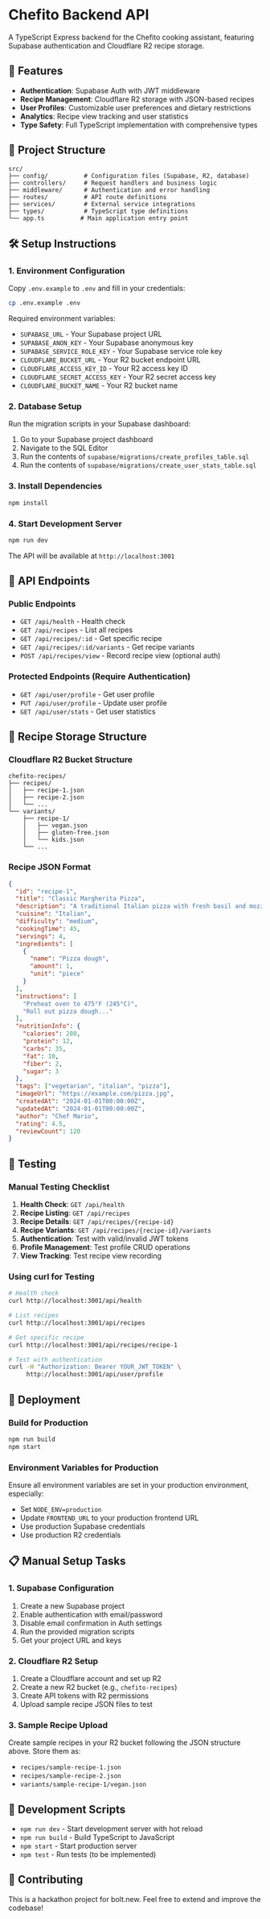 # Chefito Backend API

A TypeScript Express backend for the Chefito cooking assistant, featuring Supabase authentication and Cloudflare R2 recipe storage.

## 🚀 Features

- **Authentication**: Supabase Auth with JWT middleware
- **Recipe Management**: Cloudflare R2 storage with JSON-based recipes
- **User Profiles**: Customizable user preferences and dietary restrictions
- **Analytics**: Recipe view tracking and user statistics
- **Type Safety**: Full TypeScript implementation with comprehensive types

## 📁 Project Structure

```
src/
├── config/          # Configuration files (Supabase, R2, database)
├── controllers/     # Request handlers and business logic
├── middleware/      # Authentication and error handling
├── routes/          # API route definitions
├── services/        # External service integrations
├── types/           # TypeScript type definitions
└── app.ts          # Main application entry point
```

## 🛠 Setup Instructions

### 1. Environment Configuration

Copy `.env.example` to `.env` and fill in your credentials:

```bash
cp .env.example .env
```

Required environment variables:
- `SUPABASE_URL` - Your Supabase project URL
- `SUPABASE_ANON_KEY` - Your Supabase anonymous key
- `SUPABASE_SERVICE_ROLE_KEY` - Your Supabase service role key
- `CLOUDFLARE_BUCKET_URL` - Your R2 bucket endpoint URL
- `CLOUDFLARE_ACCESS_KEY_ID` - Your R2 access key ID
- `CLOUDFLARE_SECRET_ACCESS_KEY` - Your R2 secret access key
- `CLOUDFLARE_BUCKET_NAME` - Your R2 bucket name

### 2. Database Setup

Run the migration scripts in your Supabase dashboard:

1. Go to your Supabase project dashboard
2. Navigate to the SQL Editor
3. Run the contents of `supabase/migrations/create_profiles_table.sql`
4. Run the contents of `supabase/migrations/create_user_stats_table.sql`

### 3. Install Dependencies

```bash
npm install
```

### 4. Start Development Server

```bash
npm run dev
```

The API will be available at `http://localhost:3001`

## 📡 API Endpoints

### Public Endpoints

- `GET /api/health` - Health check
- `GET /api/recipes` - List all recipes
- `GET /api/recipes/:id` - Get specific recipe
- `GET /api/recipes/:id/variants` - Get recipe variants
- `POST /api/recipes/view` - Record recipe view (optional auth)

### Protected Endpoints (Require Authentication)

- `GET /api/user/profile` - Get user profile
- `PUT /api/user/profile` - Update user profile
- `GET /api/user/stats` - Get user statistics

## 🍳 Recipe Storage Structure

### Cloudflare R2 Bucket Structure

```
chefito-recipes/
├── recipes/
│   ├── recipe-1.json
│   ├── recipe-2.json
│   └── ...
└── variants/
    ├── recipe-1/
    │   ├── vegan.json
    │   ├── gluten-free.json
    │   └── kids.json
    └── ...
```

### Recipe JSON Format

```json
{
  "id": "recipe-1",
  "title": "Classic Margherita Pizza",
  "description": "A traditional Italian pizza with fresh basil and mozzarella",
  "cuisine": "Italian",
  "difficulty": "medium",
  "cookingTime": 45,
  "servings": 4,
  "ingredients": [
    {
      "name": "Pizza dough",
      "amount": 1,
      "unit": "piece"
    }
  ],
  "instructions": [
    "Preheat oven to 475°F (245°C)",
    "Roll out pizza dough..."
  ],
  "nutritionInfo": {
    "calories": 280,
    "protein": 12,
    "carbs": 35,
    "fat": 10,
    "fiber": 2,
    "sugar": 3
  },
  "tags": ["vegetarian", "italian", "pizza"],
  "imageUrl": "https://example.com/pizza.jpg",
  "createdAt": "2024-01-01T00:00:00Z",
  "updatedAt": "2024-01-01T00:00:00Z",
  "author": "Chef Mario",
  "rating": 4.5,
  "reviewCount": 120
}
```

## 🧪 Testing

### Manual Testing Checklist

1. **Health Check**: `GET /api/health`
2. **Recipe Listing**: `GET /api/recipes`
3. **Recipe Details**: `GET /api/recipes/{recipe-id}`
4. **Recipe Variants**: `GET /api/recipes/{recipe-id}/variants`
5. **Authentication**: Test with valid/invalid JWT tokens
6. **Profile Management**: Test profile CRUD operations
7. **View Tracking**: Test recipe view recording

### Using curl for Testing

```bash
# Health check
curl http://localhost:3001/api/health

# List recipes
curl http://localhost:3001/api/recipes

# Get specific recipe
curl http://localhost:3001/api/recipes/recipe-1

# Test with authentication
curl -H "Authorization: Bearer YOUR_JWT_TOKEN" \
     http://localhost:3001/api/user/profile
```

## 🚀 Deployment

### Build for Production

```bash
npm run build
npm start
```

### Environment Variables for Production

Ensure all environment variables are set in your production environment, especially:
- Set `NODE_ENV=production`
- Update `FRONTEND_URL` to your production frontend URL
- Use production Supabase credentials
- Use production R2 credentials

## 📋 Manual Setup Tasks

### 1. Supabase Configuration

1. Create a new Supabase project
2. Enable authentication with email/password
3. Disable email confirmation in Auth settings
4. Run the provided migration scripts
5. Get your project URL and keys

### 2. Cloudflare R2 Setup

1. Create a Cloudflare account and set up R2
2. Create a new R2 bucket (e.g., `chefito-recipes`)
3. Create API tokens with R2 permissions
4. Upload sample recipe JSON files to test

### 3. Sample Recipe Upload

Create sample recipes in your R2 bucket following the JSON structure above. Store them as:
- `recipes/sample-recipe-1.json`
- `recipes/sample-recipe-2.json`
- `variants/sample-recipe-1/vegan.json`

## 🔧 Development Scripts

- `npm run dev` - Start development server with hot reload
- `npm run build` - Build TypeScript to JavaScript
- `npm start` - Start production server
- `npm test` - Run tests (to be implemented)

## 🤝 Contributing

This is a hackathon project for bolt.new. Feel free to extend and improve the codebase!